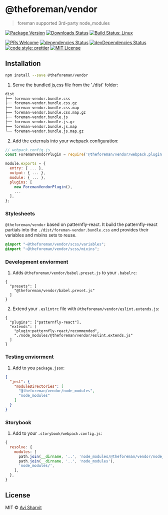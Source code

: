 # @theforeman/vendor

> foreman supported 3rd-party node_modules

[![Package Version](https://img.shields.io/npm/v/foreman-vendor.svg?style=flat-square)](https://www.npmjs.com/package/foreman-vendor)
[![Downloads Status](https://img.shields.io/npm/dm/foreman-vendor.svg?style=flat-square)](https://npm-stat.com/charts.html?package=foreman-vendor&from=2016-04-01)
[![Build Status: Linux](https://img.shields.io/travis/sharvit/foreman-vendor/master.svg?style=flat-square)](https://travis-ci.org/sharvit/foreman-vendor)

[![PRs Welcome](https://img.shields.io/badge/PRs-welcome-brightgreen.svg?style=flat-square)](http://makeapullrequest.com)
[![dependencies Status](https://david-dm.org/sharvit/foreman-vendor/status.svg)](https://david-dm.org/sharvit/foreman-vendor)
[![devDependencies Status](https://david-dm.org/sharvit/foreman-vendor/dev-status.svg)](https://david-dm.org/sharvit/foreman-vendor?type=dev)
[![code style: prettier](https://img.shields.io/badge/code_style-prettier-ff69b4.svg?style=flat-square)](https://github.com/prettier/prettier)
[![MIT License](https://img.shields.io/npm/l/stack-overflow-copy-paste.svg?style=flat-square)](http://opensource.org/licenses/MIT)

## Installation

```sh
npm install --save @theforeman/vendor
```

1. Serve the bundled js,css file from the './dist' folder:
```bash
dist
├── foreman-vendor.bundle.css
├── foreman-vendor.bundle.css.gz
├── foreman-vendor.bundle.css.map
├── foreman-vendor.bundle.css.map.gz
├── foreman-vendor.bundle.js
├── foreman-vendor.bundle.js.gz
├── foreman-vendor.bundle.js.map
└── foreman-vendor.bundle.js.map.gz
```

2. Add the externals into your webpack configuration:
```js
// webpack.config.js
const ForemanVendorPlugin = require('@theforeman/vendor/webpack.plugin');

module.exports = {
  entry: { ... },
  output: { ... },
  module: { ... },
  plugins: [
    new ForemanVendorPlugin(),
    ...
  ],
};
```

### Stylesheets

`@theforeman/vendor` based on patternfly-react. It build the patternfly-react partials into the `./dist/foreman-vendor.bundle.css` and provides their variables and mixins sets to reuse.

```css
@import "~@theforeman/vendor/scss/variables";
@import "~@theforeman/vendor/scss/mixins";
```

### Development enviorment

1. Adds `@theforeman/vendor/babel.preset.js` to your `.babelrc`:
```
{
  "presets": [
    "@theforeman/vendor/babel.preset.js"
  ]
}

```

2. Extend your `.eslintrc` file with `@theforeman/vendor/eslint.extends.js`:
```
{
  "plugins": ["patternfly-react"],
  "extends": [
    "plugin:patternfly-react/recommended",
    "./node_modules/@theforeman/vendor/eslint.extends.js"
  ]
}
```

### Testing enviorment

1. Add to you `package.json`:
```json
{
  "jest": {
    "moduleDirectories": [
      "@theforeman/vendor/node_modules",
      "node_modules"
    ]
  }
}
```

### Storybook

1. Add to your `.storybook/webpack.config.js`:

```js
{
  resolve: {
    modules: [
      path.join(__dirname, '..', 'node_modules/@theforeman/vendor/node_modules'),
      path.join(__dirname, '..', 'node_modules'),
      'node_modules/',
    ],
  },
}
```

## License

MIT &copy; [Avi Sharvit]()
